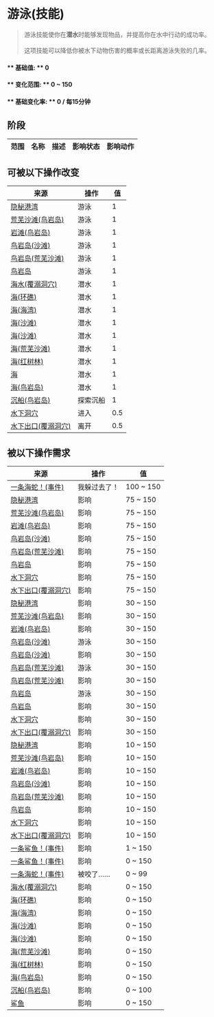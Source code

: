 # 游泳(技能)  
> 游泳技能使你在<b>潜水</b>时能够发现物品，并提高你在水中行动的成功率。<br><br>这项技能可以降低你被水下动物伤害的概率或长距离游泳失败的几率。  
  
#### ** 基础值: ** 0   
#### ** 变化范围: ** 0 ~ 150  
#### ** 基础变化率: ** 0 / 每15分钟  
## 阶段  
范围  |  名称  |  描述  |  影响状态  |  影响动作  
----  |  ----  |  ----  |  ----  |  ----  
## 可被以下操作改变  
来源  |  操作  |  值  
----  |  ----  |  ----  
[隐秘港湾](Path_BirdRockToCove.md)  |  游泳  |  1  
[荒芜沙滩(鸟岩岛)](Path_BirdRockToDesolateBeach.md)  |  游泳  |  1  
[岩滩(鸟岩岛)](Path_BirdRockToRocks.md)  |  游泳  |  1  
[鸟岩岛(沙滩)](Path_CoveToBirdRock.md)  |  游泳  |  1  
[鸟岩岛(荒芜沙滩)](Path_DesolateBeachToBirdRock.md)  |  游泳  |  1  
[鸟岩岛](Path_RocksToBirdRock.md)  |  游泳  |  1  
[海水(覆溺洞穴)](Sea_Cave.md)  |  潜水  |  1  
[海(环礁)](Sea_Atoll.md)  |  潜水  |  1  
[海(海湾)](Sea_Bay.md)  |  潜水  |  1  
[海(沙滩)](Sea_Beach.md)  |  潜水  |  1  
[海(沙滩)](Sea_Cove.md)  |  潜水  |  1  
[海(荒芜沙滩)](Sea_DesolateBeach.md)  |  潜水  |  1  
[海(红树林)](Sea_Mangroves.md)  |  潜水  |  1  
[海](Sea_Raft.md)  |  潜水  |  1  
[海(鸟岩岛)](Sea_Rocks.md)  |  潜水  |  1  
[沉船(鸟岩岛)](Shipwreck.md)  |  探索沉船  |  1  
[水下洞穴](UnderwaterEntrance.md)  |  进入  |  0.5  
[水下出口(覆溺洞穴)](UnderwaterExit.md)  |  离开  |  0.5  
## 被以下操作需求  
来源  |  操作  |  值  
----  |  ----  |  ----  
[一条海蛇！(事件)](Event_SeaKraitSwim.md)  |  我躲过去了！  |  100 ~ 150  
[隐秘港湾](Path_BirdRockToCove.md)  |  影响  |  75 ~ 150  
[荒芜沙滩(鸟岩岛)](Path_BirdRockToDesolateBeach.md)  |  影响  |  75 ~ 150  
[岩滩(鸟岩岛)](Path_BirdRockToRocks.md)  |  影响  |  75 ~ 150  
[鸟岩岛(沙滩)](Path_CoveToBirdRock.md)  |  影响  |  75 ~ 150  
[鸟岩岛(荒芜沙滩)](Path_DesolateBeachToBirdRock.md)  |  影响  |  75 ~ 150  
[鸟岩岛](Path_RocksToBirdRock.md)  |  影响  |  75 ~ 150  
[水下洞穴](UnderwaterEntrance.md)  |  影响  |  75 ~ 150  
[水下出口(覆溺洞穴)](UnderwaterExit.md)  |  影响  |  75 ~ 150  
[隐秘港湾](Path_BirdRockToCove.md)  |  影响  |  30 ~ 150  
[荒芜沙滩(鸟岩岛)](Path_BirdRockToDesolateBeach.md)  |  影响  |  30 ~ 150  
[岩滩(鸟岩岛)](Path_BirdRockToRocks.md)  |  影响  |  30 ~ 150  
[鸟岩岛(沙滩)](Path_CoveToBirdRock.md)  |  游泳  |  30 ~ 150  
[鸟岩岛(沙滩)](Path_CoveToBirdRock.md)  |  影响  |  30 ~ 150  
[鸟岩岛(荒芜沙滩)](Path_DesolateBeachToBirdRock.md)  |  游泳  |  30 ~ 150  
[鸟岩岛(荒芜沙滩)](Path_DesolateBeachToBirdRock.md)  |  影响  |  30 ~ 150  
[鸟岩岛](Path_RocksToBirdRock.md)  |  游泳  |  30 ~ 150  
[鸟岩岛](Path_RocksToBirdRock.md)  |  影响  |  30 ~ 150  
[水下洞穴](UnderwaterEntrance.md)  |  影响  |  30 ~ 150  
[水下出口(覆溺洞穴)](UnderwaterExit.md)  |  影响  |  30 ~ 150  
[隐秘港湾](Path_BirdRockToCove.md)  |  影响  |  10 ~ 150  
[荒芜沙滩(鸟岩岛)](Path_BirdRockToDesolateBeach.md)  |  影响  |  10 ~ 150  
[岩滩(鸟岩岛)](Path_BirdRockToRocks.md)  |  影响  |  10 ~ 150  
[鸟岩岛(沙滩)](Path_CoveToBirdRock.md)  |  影响  |  10 ~ 150  
[鸟岩岛(荒芜沙滩)](Path_DesolateBeachToBirdRock.md)  |  影响  |  10 ~ 150  
[鸟岩岛](Path_RocksToBirdRock.md)  |  影响  |  10 ~ 150  
[水下洞穴](UnderwaterEntrance.md)  |  影响  |  10 ~ 150  
[水下出口(覆溺洞穴)](UnderwaterExit.md)  |  影响  |  10 ~ 150  
[一条鲨鱼！(事件)](Event_SharkFight.md)  |  影响  |  1 ~ 150  
[一条鲨鱼！(事件)](Event_SharkFight.md)  |  影响  |  0 ~ 150  
[一条海蛇！(事件)](Event_SeaKraitSwim.md)  |  被咬了……  |  0 ~ 99  
[海水(覆溺洞穴)](Sea_Cave.md)  |  影响  |  0 ~ 150  
[海(环礁)](Sea_Atoll.md)  |  影响  |  0 ~ 150  
[海(海湾)](Sea_Bay.md)  |  影响  |  0 ~ 150  
[海(沙滩)](Sea_Beach.md)  |  影响  |  0 ~ 150  
[海(沙滩)](Sea_Cove.md)  |  影响  |  0 ~ 150  
[海(荒芜沙滩)](Sea_DesolateBeach.md)  |  影响  |  0 ~ 150  
[海(红树林)](Sea_Mangroves.md)  |  影响  |  0 ~ 150  
[海(鸟岩岛)](Sea_Rocks.md)  |  影响  |  0 ~ 150  
[沉船(鸟岩岛)](Shipwreck.md)  |  影响  |  0 ~ 100  
[鲨鱼](SharkVisitor.md)  |  影响  |  0 ~ 150  


<script>document.title="游泳(技能) - 卡牌生存百科 Card Survival Wiki";</script>